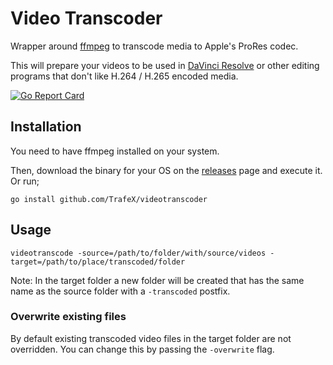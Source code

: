 # Video Transcoder
Wrapper around [ffmpeg](https://ffmpeg.org/) to transcode media to Apple's ProRes codec.

This will prepare your videos to be used in [DaVinci Resolve](https://www.richardlackey.com/avc-hevc-transcode-davinci-resolve/) or other editing programs that don't like H.264 / H.265 encoded media. 

[![Go Report Card](https://goreportcard.com/badge/github.com/TrafeX/videotranscoder)](https://goreportcard.com/report/github.com/TrafeX/videotranscoder)

## Installation

You need to have ffmpeg installed on your system.

Then, download the binary for your OS on the [releases](https://github.com/TrafeX/videotranscoder/releases) page and execute it.
Or run;

```
go install github.com/TrafeX/videotranscoder
```

## Usage

```
videotranscode -source=/path/to/folder/with/source/videos -target=/path/to/place/transcoded/folder
```

Note: In the target folder a new folder will be created that has the same name as the source folder with a `-transcoded` postfix.


### Overwrite existing files
By default existing transcoded video files in the target folder are not overridden. You can change this by passing the `-overwrite` flag.